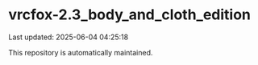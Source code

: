 # vrcfox-2.3_body_and_cloth_edition

Last updated: 2025-06-04 04:25:18

This repository is automatically maintained.

